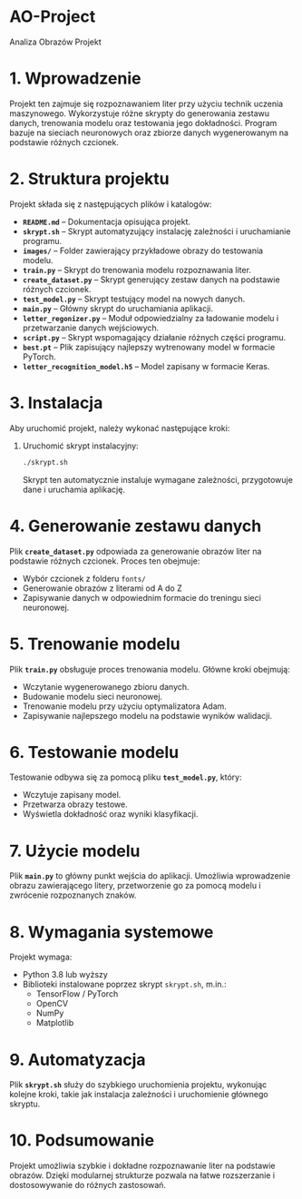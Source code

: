 # AO-Project
Analiza Obrazów Projekt

# **1. Wprowadzenie**
Projekt ten zajmuje się rozpoznawaniem liter przy użyciu technik uczenia maszynowego. Wykorzystuje różne skrypty do generowania zestawu danych, trenowania modelu oraz testowania jego dokładności. Program bazuje na sieciach neuronowych oraz zbiorze danych wygenerowanym na podstawie różnych czcionek.

# **2. Struktura projektu**
Projekt składa się z następujących plików i katalogów:
- **`README.md`** – Dokumentacja opisująca projekt.
- **`skrypt.sh`** – Skrypt automatyzujący instalację zależności i uruchamianie programu.
- **`images/`** – Folder zawierający przykładowe obrazy do testowania modelu.
- **`train.py`** – Skrypt do trenowania modelu rozpoznawania liter.
- **`create_dataset.py`** – Skrypt generujący zestaw danych na podstawie różnych czcionek.
- **`test_model.py`** – Skrypt testujący model na nowych danych.
- **`main.py`** – Główny skrypt do uruchamiania aplikacji.
- **`letter_regonizer.py`** – Moduł odpowiedzialny za ładowanie modelu i przetwarzanie danych wejściowych.
- **`script.py`** – Skrypt wspomagający działanie różnych części programu.
- **`best.pt`** – Plik zapisujący najlepszy wytrenowany model w formacie PyTorch.
- **`letter_recognition_model.h5`** – Model zapisany w formacie Keras.

# **3. Instalacja**
Aby uruchomić projekt, należy wykonać następujące kroki:
1. Uruchomić skrypt instalacyjny:
   ```bash
   ./skrypt.sh
   ```
   Skrypt ten automatycznie instaluje wymagane zależności, przygotowuje dane i uruchamia aplikację.

# **4. Generowanie zestawu danych**
Plik **`create_dataset.py`** odpowiada za generowanie obrazów liter na podstawie różnych czcionek. Proces ten obejmuje:
- Wybór czcionek z folderu `fonts/`
- Generowanie obrazów z literami od A do Z
- Zapisywanie danych w odpowiednim formacie do treningu sieci neuronowej.

# **5. Trenowanie modelu**
Plik **`train.py`** obsługuje proces trenowania modelu. Główne kroki obejmują:
- Wczytanie wygenerowanego zbioru danych.
- Budowanie modelu sieci neuronowej.
- Trenowanie modelu przy użyciu optymalizatora Adam.
- Zapisywanie najlepszego modelu na podstawie wyników walidacji.

# **6. Testowanie modelu**
Testowanie odbywa się za pomocą pliku **`test_model.py`**, który:
- Wczytuje zapisany model.
- Przetwarza obrazy testowe.
- Wyświetla dokładność oraz wyniki klasyfikacji.

# **7. Użycie modelu**
Plik **`main.py`** to główny punkt wejścia do aplikacji. Umożliwia wprowadzenie obrazu zawierającego litery, przetworzenie go za pomocą modelu i zwrócenie rozpoznanych znaków.

# **8. Wymagania systemowe**
Projekt wymaga:
- Python 3.8 lub wyższy
- Biblioteki instalowane poprzez skrypt `skrypt.sh`, m.in.:
  - TensorFlow / PyTorch
  - OpenCV
  - NumPy
  - Matplotlib

# **9. Automatyzacja**
Plik **`skrypt.sh`** służy do szybkiego uruchomienia projektu, wykonując kolejne kroki, takie jak instalacja zależności i uruchomienie głównego skryptu.

# **10. Podsumowanie**
Projekt umożliwia szybkie i dokładne rozpoznawanie liter na podstawie obrazów. Dzięki modularnej strukturze pozwala na łatwe rozszerzanie i dostosowywanie do różnych zastosowań.

